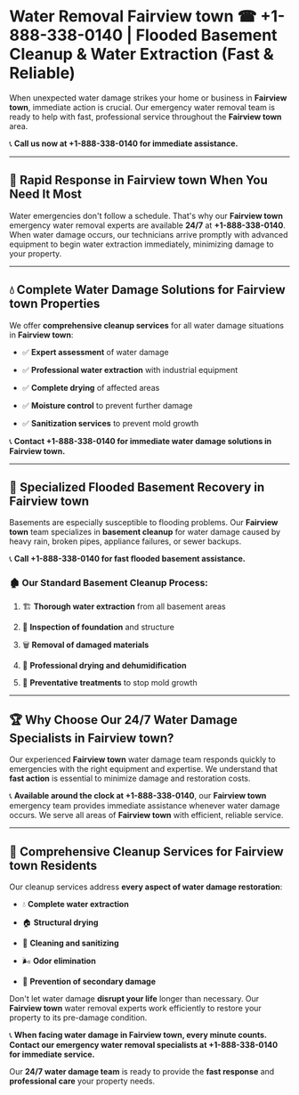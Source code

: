 # Water Removal Fairview town ☎ +1-888-338-0140 | Flooded Basement Cleanup & Water Extraction (Fast & Reliable)

When unexpected water damage strikes your home or business in **Fairview town**, immediate action is crucial. Our emergency water removal team is ready to help with fast, professional service throughout the **Fairview town** area. 

📞 **Call us now at +1-888-338-0140 for immediate assistance.**
---
## 🚀 Rapid Response in Fairview town When You Need It Most
Water emergencies don't follow a schedule. That's why our **Fairview town** emergency water removal experts are available **24/7** at **+1-888-338-0140**. When water damage occurs, our technicians arrive promptly with advanced equipment to begin water extraction immediately, minimizing damage to your property.
---
## 💧 Complete Water Damage Solutions for Fairview town Properties
We offer **comprehensive cleanup services** for all water damage situations in **Fairview town**:
- ✅ **Expert assessment** of water damage  
- ✅ **Professional water extraction** with industrial equipment  
- ✅ **Complete drying** of affected areas  
- ✅ **Moisture control** to prevent further damage  
- ✅ **Sanitization services** to prevent mold growth  
📞 **Contact +1-888-338-0140 for immediate water damage solutions in Fairview town.**
---
## 🌊 Specialized Flooded Basement Recovery in Fairview town
Basements are especially susceptible to flooding problems. Our **Fairview town** team specializes in **basement cleanup** for water damage caused by heavy rain, broken pipes, appliance failures, or sewer backups. 
📞 **Call +1-888-338-0140 for fast flooded basement assistance.**
### 🏚️ Our Standard Basement Cleanup Process:
1. 🏗️ **Thorough water extraction** from all basement areas  
2. 🔎 **Inspection of foundation** and structure  
3. 🗑️ **Removal of damaged materials**  
4. 💨 **Professional drying and dehumidification**  
5. 🚫 **Preventative treatments** to stop mold growth  
---
## 🏆 Why Choose Our 24/7 Water Damage Specialists in Fairview town?
Our experienced **Fairview town** water damage team responds quickly to emergencies with the right equipment and expertise. We understand that **fast action** is essential to minimize damage and restoration costs.
📞 **Available around the clock at +1-888-338-0140**, our **Fairview town** emergency team provides immediate assistance whenever water damage occurs. We serve all areas of **Fairview town** with efficient, reliable service.
---
## 🧹 Comprehensive Cleanup Services for Fairview town Residents
Our cleanup services address **every aspect of water damage restoration**:
- 💧 **Complete water extraction**  
- 🏠 **Structural drying**  
- 🧼 **Cleaning and sanitizing**  
- 🌬️ **Odor elimination**  
- 🚫 **Prevention of secondary damage**  
Don't let water damage **disrupt your life** longer than necessary. Our **Fairview town** water removal experts work efficiently to restore your property to its pre-damage condition.
📞 **When facing water damage in Fairview town, every minute counts. Contact our emergency water removal specialists at +1-888-338-0140 for immediate service.**
Our **24/7 water damage team** is ready to provide the **fast response** and **professional care** your property needs.
